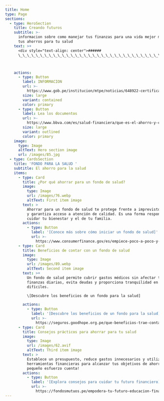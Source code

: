 ```yaml
---
title: Home
type: Page
sections:
  - type: HeroSection
    title: Creando futuros
    subtitle: >-
      informacion sobre como manejar tus finanzas para una vida mejor manejando
      tus ahorros para tu salud 
    text: >+
      <div style="text-align: center">######
      \_\_\_\_\_\_\_\_\_\_\_\_\_\_\_\_\_\_\_\_\_\_\_\_\_\_\_\_\_\_\_\_\_\_\_\_\_\_\_\_\_\_\_\_\_\_\_\_\_\_\_\_\_\_\_\_\_\_\_\_\_\_\_\_\_\_\_\_\_\_\_\_\_\_\_\_\_\_\_\_\_\_\_\_\_\_\_\_\_\_\_\_\_\_\_\_\_\_\_</div>



    actions:
      - type: Button
        label: INFORMACION
        url: >-
          https://www.gob.pe/institucion/mtpe/noticias/648922-certificado-unico-laboral-del-mtpe-permitiria-un-ahorro-de-s-300-millones-a-los-ciudadanos
        size: large
        variant: contained
        color: primary
      - type: Button
        label: Lea los documentos
        url: >-
          https://www.bbva.com/es/salud-financiera/que-es-el-ahorro-y-como-ahorrar-mejor-con-estos-consejos/
        size: large
        variant: outlined
        color: primary
    image:
      type: Image
      altText: Hero section image
      url: /images/85.jpg
  - type: CardsSection
    title: 'FONDO PARA LA SALUD '
    subtitle: El ahorro para la salud
    items:
      - type: Card
        title: ¿Por qué ahorrar para un fondo de salud?
        image:
          type: Image
          url: /images/76.webp
          altText: First item image
        text: >
          Ahorrar para un fondo de salud te protege frente a imprevistos médicos
          y garantiza acceso a atención de calidad. Es una forma responsable de
          cuidar tu bienestar y el de tu familia.
        actions:
          - type: Button
            label: '[Conoce más sobre cómo iniciar un fondo de salud]'
            url: >-
              https://www.consumerfinance.gov/es/empiece-poco-a-poco-y-ahorre/guia-para-hacer-un-fondo-de-emergencia/
      - type: Card
        title: Beneficios de contar con un fondo de salud
        image:
          type: Image
          url: /images/89.webp
          altText: Second item image
        text: >+
          Un fondo de salud permite cubrir gastos médicos sin afectar tus
          finanzas diarias, evita deudas y proporciona tranquilidad en momentos
          difíciles.

          \[Descubre los beneficios de un fondo para la salud]

        actions:
          - type: Button
            label: '[Descubre los beneficios de un fondo para la salud]'
            url: >-
              https://seguros.goodhope.org.pe/que-beneficios-trae-contar-con-un-seguro-de-salud/
      - type: Card
        title: Consejos prácticos para ahorrar para tu salud
        image:
          type: Image
          url: /images/62.avif
          altText: Third item image
        text: >
          Establece un presupuesto, reduce gastos innecesarios y utiliza
          herramientas financieras para alcanzar tus objetivos de ahorro. ¡Cada
          pequeño esfuerzo cuenta!
        actions:
          - type: Button
            label: '[Explora consejos para cuidar tu futuro financiero]'
            url: >-
              https://fondosmutuos.pe/empodera-tu-futuro-educacion-financiera-esencial-para-jovenes/
---
```

